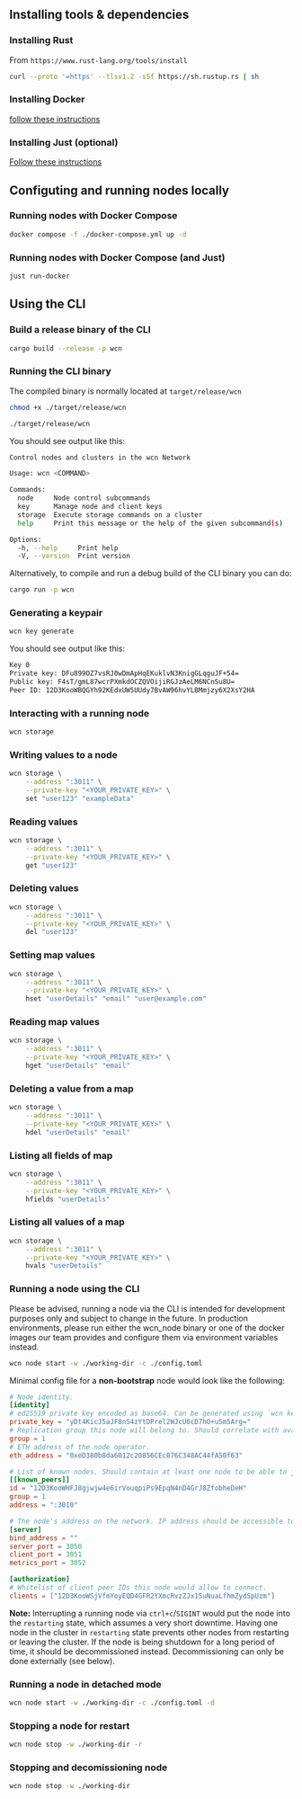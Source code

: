 ## Installing tools & dependencies

### Installing Rust

From `https://www.rust-lang.org/tools/install`

```bash
curl --proto '=https' --tlsv1.2 -sSf https://sh.rustup.rs | sh
```

### Installing Docker

[follow these instructions](https://docs.docker.com/engine/install/)

### Installing Just (optional)

[Follow these instructions](https://github.com/casey/just?tab=readme-ov-file#installation)

## Configuting and running nodes locally

### Running nodes with Docker Compose

```bash
docker compose -f ./docker-compose.yml up -d
```

### Running nodes with Docker Compose (and Just)

```bash
just run-docker
```

## Using the CLI

### Build a release binary of the CLI

```bash
cargo build --release -p wcn
```

### Running the CLI binary

The compiled binary is normally located at `target/release/wcn`

```bash
chmod +x ./target/release/wcn

./target/release/wcn
```

You should see output like this:

```bash
Control nodes and clusters in the wcn Network

Usage: wcn <COMMAND>

Commands:
  node     Node control subcommands
  key      Manage node and client keys
  storage  Execute storage commands on a cluster
  help     Print this message or the help of the given subcommand(s)

Options:
  -h, --help     Print help
  -V, --version  Print version
```

Alternatively, to compile and run a debug build of the CLI binary you can do:

```bash
cargo run -p wcn
```

### Generating a keypair

```bash
wcn key generate
```
You should see output like this:

```bash
Key 0
Private key: DFu899OZ7vsRJ0wDmApHqEKuklvN3KnigGLqguJF+54=
Public key: F4sT/gmL87wcrPXmkdOCZQVOijiRGJzAeLM6NCnSu8U=
Peer ID: 12D3KooWBQGYh92KEdxUW5UUdy7BvAW96hvYLBMmjzy6X2XsY2HA
```

### Interacting with a running node

```bash
wcn storage
```

### Writing values to a node

```bash
wcn storage \
    --address ":3011" \
    --private-key "<YOUR_PRIVATE_KEY>" \
    set "user123" "exampleData"
```

### Reading values

```bash
wcn storage \
    --address ":3011" \
    --private-key "<YOUR_PRIVATE_KEY>" \
    get "user123"
```

### Deleting values

```bash
wcn storage \
    --address ":3011" \
    --private-key "<YOUR_PRIVATE_KEY>" \
    del "user123"
```

### Setting map values

```bash
wcn storage \
    --address ":3011" \
    --private-key "<YOUR_PRIVATE_KEY>" \
    hset "userDetails" "email" "user@example.com"
```

### Reading map values

```bash
wcn storage \
    --address ":3011" \
    --private-key "<YOUR_PRIVATE_KEY>" \
    hget "userDetails" "email"
```

### Deleting a value from a map

```bash
wcn storage \
    --address ":3011" \
    --private-key "<YOUR_PRIVATE_KEY>" \
    hdel "userDetails" "email"
```

### Listing all fields of map

```bash
wcn storage \
    --address ":3011" \
    --private-key "<YOUR_PRIVATE_KEY>" \
    hfields "userDetails"
```

### Listing all values of a map

```bash
wcn storage \
    --address ":3011" \
    --private-key "<YOUR_PRIVATE_KEY>" \
    hvals "userDetails"
```

### Running a node using the CLI
Please be advised, running a node via the CLI is intended for development purposes only and subject to change in the future. In production environments, please run either the wcn_node binary or one of the docker images our team provides and configure them via environment variables instead.

```bash
wcn node start -w ./working-dir -c ./config.toml
```

Minimal config file for a **non-bootstrap** node would look like the following:

```toml
# Node identity.
[identity]
# ed25519 private key encoded as base64. Can be generated using `wcn key generate` command.
private_key = "yDt4KicJ5aJF8nS4zYtDPrel2WJcU6cD7hO+u5m5Arg="
# Replication group this node will belong to. Should correlate with availability zones.
group = 1
# ETH address of the node operator.
eth_address = "0xeD380b8da6012c20856CEc076C348AC44fA50f63"

# List of known nodes. Should contain at least one node to be able to join the cluster.
[[known_peers]]
id = "12D3KooWHFJ8gjwjw4e6irVouqpiPs9EpqN4nD4GrJ8ZfobheDeH"
group = 1
address = ":3010"

# The node's address on the network. IP address should be accessible to other nodes.
[server]
bind_address = ""
server_port = 3050
client_port = 3051
metrics_port = 3052

[authorization]
# Whitelist of client peer IDs this node would allow to connect.
clients = ["12D3KooWSjVfmYoyEQD4GFR2YXmcRvzZJx1SuNuaLfhmZydSpUzm"]
```

**Note:** Interrupting a running node via `ctrl+c`/`SIGINT` would put the node into the `restarting` state, which assumes a very short downtime. Having one node in the cluster in `restarting` state prevents other nodes from restarting or leaving the cluster. If the node is being shutdown for a long period of time, it should be decommissioned instead. Decommissioning can only be done externally (see below).

### Running a node in detached mode

```bash
wcn node start -w ./working-dir -c ./config.toml -d
```

### Stopping a node for restart

```bash
wcn node stop -w ./working-dir -r
```

### Stopping and decomissioning node

```bash
wcn node stop -w ./working-dir
```
